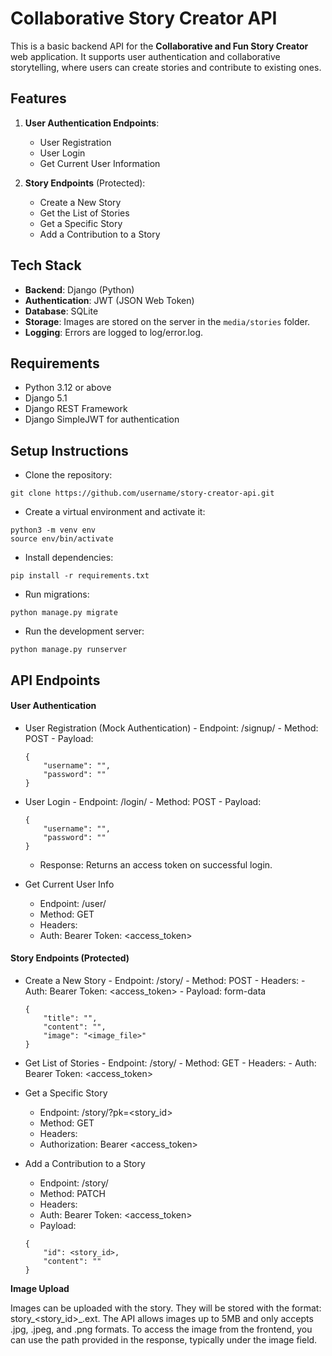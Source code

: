 
# Collaborative Story Creator API

This is a basic backend API for the **Collaborative and Fun Story Creator** web application. It supports user authentication and collaborative storytelling, where users can create stories and contribute to existing ones.

## Features

1. **User Authentication Endpoints**:
   - User Registration
   - User Login
   - Get Current User Information

2. **Story Endpoints** (Protected):
   - Create a New Story
   - Get the List of Stories
   - Get a Specific Story
   - Add a Contribution to a Story

## Tech Stack

- **Backend**: Django (Python)
- **Authentication**: JWT (JSON Web Token)
- **Database**: SQLite
- **Storage**: Images are stored on the server in the `media/stories` folder.
- **Logging**: Errors are logged to log/error.log.

## Requirements

- Python 3.12 or above
- Django 5.1
- Django REST Framework
- Django SimpleJWT for authentication

## Setup Instructions

 - Clone the repository:
```
git clone https://github.com/username/story-creator-api.git
```

 - Create a virtual environment and activate it:
```
python3 -m venv env
source env/bin/activate
```
 - Install dependencies:
```
pip install -r requirements.txt
```
 - Run migrations:
```
python manage.py migrate
```
 - Run the development server:
```
python manage.py runserver
```
## API Endpoints
#### User Authentication
- User Registration (Mock Authentication)
	   -  Endpoint: /signup/
	   -  Method: POST
	   -  Payload:
  ```
  {
      "username": "",
      "password": ""
  }
  ```
- User Login
	   -  Endpoint: /login/
	   -  Method: POST
	   - Payload:
  ```
  {
      "username": "",
      "password": ""
  }
  ```
   - Response: Returns an access token on successful login.

- Get Current User Info
	 - Endpoint: /user/
	 - Method: GET
	 - Headers:
	 - Auth: Bearer Token: <access_token>
#### Story Endpoints (Protected)
- Create a New Story
	  - Endpoint: /story/
	  - Method: POST
	  - Headers:
	  - Auth: Bearer Token: <access_token>
	  - Payload: form-data
  ```
  {
      "title": "",
      "content": "",
      "image": "<image_file>"
  }
  ```
- Get List of Stories
	  - Endpoint: /story/
	  - Method: GET
	  - Headers:
	  - Auth: Bearer Token: <access_token>
	  
- Get a Specific Story
	- Endpoint: /story/?pk=<story_id>
	- Method: GET
	- Headers:
	- Authorization: Bearer <access_token>

- Add a Contribution to a Story
	 - Endpoint: /story/
	 - Method: PATCH
	 - Headers:
	 - Auth: Bearer Token: <access_token>
	 - Payload:
  ```
  {
      "id": <story_id>,
      "content": ""
  }
  ```

**Image Upload**

Images can be uploaded with the story. They will be stored with the format: story_<story_id>_<datetime>.ext. The API allows images up to 5MB and only accepts .jpg, .jpeg, and .png formats.
To access the image from the frontend, you can use the path provided in the response, typically under the image field.




